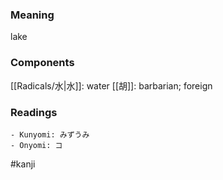 ### Meaning

lake

### Components

[[Radicals/水|水]]: water [[胡]]: barbarian; foreign

### Readings

```
- Kunyomi: みずうみ
- Onyomi: コ
```

#kanji